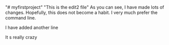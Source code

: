 "# myfirstproject"
"This is the edit2 file"
As you can see, I have made lots of changes.
Hopefully, this does not become a habit.
I very much prefer the command line.

I have added another line

It s really crazy